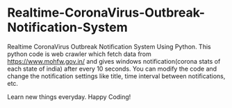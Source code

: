 # Realtime-CoronaVirus-Outbreak-Notification-System
Realtime CoronaVirus Outbreak Notification System Using Python. 
This python code is web crawler which fetch data from https://www.mohfw.gov.in/ and gives windows notification(corona stats of each state of india) after every 10 seconds.
You can modify the code and change the notification settings like title, time interval between notifications, etc.

Learn new things everyday.
Happy Coding!
